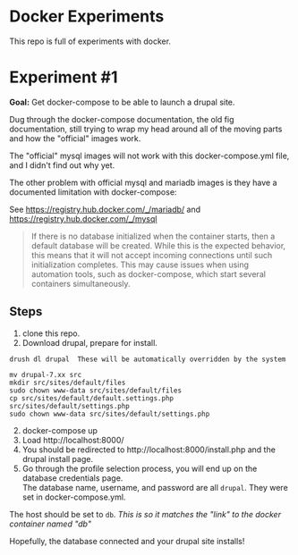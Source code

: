 # Docker Experiments

This repo is full of experiments with docker.


# Experiment #1

**Goal:** Get docker-compose to be able to launch a drupal site.

Dug through the docker-compose documentation, the old fig documentation, still trying to wrap my head around all of the moving parts and how the "official" images work.

The "official" mysql images will not work with this docker-compose.yml file, and I didn't find out why yet.

The other problem with official mysql and mariadb images is they have a documented limitation with docker-compose:

See https://registry.hub.docker.com/_/mariadb/ and https://registry.hub.docker.com/_/mysql

> If there is no database initialized when the container starts, then a default database will be created. While this is the expected behavior, this means that it will not accept incoming connections until such initialization completes. This may cause issues when using automation tools, such as docker-compose, which start several containers simultaneously.

## Steps 

1. clone this repo.
2. Download drupal, prepare for install.
  ```
  drush dl drupal  These will be automatically overridden by the system 

  mv drupal-7.xx src
  mkdir src/sites/default/files
  sudo chown www-data src/sites/default/files
  cp src/sites/default/default.settings.php src/sites/default/settings.php
  sudo chown www-data src/sites/default/settings.php
  ```
2. docker-compose up
3. Load http://localhost:8000/
4. You should be redirected to http://localhost:8000/install.php and the drupal install page.
5. Go through the profile selection process, you will end up on the database credentials page.  
  The database name, username, and password are all `drupal`.  They were set in docker-compose.yml.
  
  The host should be set to `db`. *This is so it matches the "link" to the docker container named "db"*
  
  Hopefully, the database connected and your drupal site installs!
  
  
  
